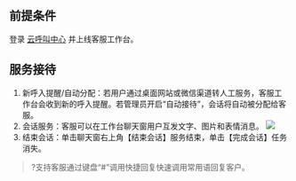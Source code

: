 ## 前提条件
登录 [云呼叫中心](https://tccc.qcloud.com/login) 并上线客服工作台。
## 服务接待
1. 新呼入提醒/自动分配：若用户通过桌面网站或微信渠道转人工服务，客服工作台会收到新的呼入提醒。若管理员开启“自动接待”，会话将自动被分配给客服。
2. 会话服务：客服可以在工作台聊天窗用户互发文字、图片和表情消息。
![](https://main.qcloudimg.com/raw/23c06aebb9a94802c54a33323917cca0.png)
3. 结束会话：单击聊天窗右上角【结束会话】服务结束，单击【完成会话】任务消失。

>?支持客服通过键盘“#”调用快捷回复快速调用常用语回复客户。
>
